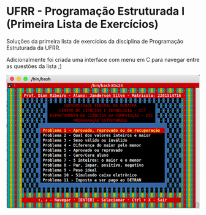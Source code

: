 # UFRR - Programação Estruturada I (Primeira Lista de Exercícios)

Soluções da primeira lista de exercícios da disciplina de Programação Estruturada da UFRR.

Adicionalmente foi criada uma interface com menu em C para navegar entre as questões da lista ;)

![alt text](https://github.com/engjango/ufrr_lista_de_exercicios_1/blob/main/screenshot.png?raw=true)
